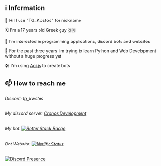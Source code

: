 ## ℹ️ Information

👋 Hi! I use "TG_Kωstαs" for nickname

🗓️ I'm a 17 years old Greek guy 🇬🇷

👀 I’m interested in programming applications, discord bots and websites

🌱 For the past three years I'm trying to learn Python and Web Development without a huge progress yet

🛠️ I'm using [Aoi.js](https://aoi.js.org) to create bots

## 📫 How to reach me

###### Discord: tg_kwstas
###### My discord server: [Cronos Development](https://dsc.gg/cronosdevs)
###### My bot: [![Better Stack Badge](https://uptime.betterstack.com/status-badges/v3/monitor/1et6d.svg)](https://uptime.betterstack.com/?utm_source=status_badge)
###### Bot Website: [![Netlify Status](https://api.netlify.com/api/v1/badges/fd79fd37-dc29-4fc1-8c0b-2bdc2cc65c5e/deploy-status)](https://app.netlify.com/sites/cubicbot/deploys)

<!---
AstroGamer15/AstroGamer15 is a ✨ special ✨ repository because its `README.md` (this file) appears on your GitHub profile.
You can click the Preview link to take a look at your changes.
--->
[![Discord Presence](https://lanyard.cnrad.dev/api/909786248145698876)](https://discord.com/users/909786248145698876)
